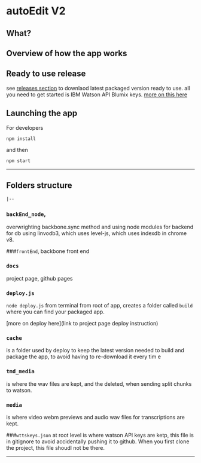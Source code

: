 # autoEdit V2

## What?

<!-- what is and what it does -->


## Overview of how the app works

<!--  -->

## Ready to use release 

see [releases section]() to downlaod latest packaged version ready to use. 
all you need to get started is IBM Watson API Blumix keys. [more on this here]()


## Launching the app 

For developers

```bash
npm install
``` 

and then 

```bash
npm start
```
---

## Folders structure

```
|--

```

### `backEnd_node`,
 overwrighting backbone.sync method and using node modules for backend
for db using linvodb3, which uses level-js, which uses indexdb in chrome v8.

###`frontEnd`, 
backbone front end 

### `docs` 
project page, github pages

### `deploy.js`
`node deploy.js` from terminal from root of app, creates a folder called `build` where you can find your packaged app. 

[more on deploy here](link to project page deploy instruction)

### `cache` 
is a folder used by deploy to keep the latest version needed to build and package the app, to avoid having to re-download it every tim e


### `tmd_media` 
is where the wav files are kept, and the deleted, when sending split chunks to watson.

### `media`
 is where video webm previews and audio wav files for transcriptions are kept. 

###`wttskeys.json` 
at root level is where watson API keys are ketp, this file is in gitignore to avoid accidentally pushing it to github. 
When you first clone the project, this file shoudl not be there. 

---

